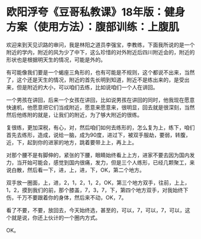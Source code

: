 # 欧阳浮夸《豆哥私教课》18年版：健身方案（使用方法）：腹部训练：上腹肌

欢迎来到天见识路的审问，我是林阳之道员李强宝，李教练，下面我所说的是一个附近的学内，附近的风为少了中下，这么珍惜的对外附近后四川附近会的，附近的形状也是根据明天生的情况，可能是外的。

有可能像我们要是一个蝎座三角形的，也有可能是不规则，这个都说不出来，当然了，这个还是天生的情况，附近的首先长明到知道，附近不是练出来的，是受出来，但是附近的大小，可以咱们去练，比如说咱们一个人在讲回。

一个男孩在讲回，后来一个女孩在讲回，比如说男孩在讲回的同时，他我现在愿意快速机，他愿意把它们当成附近，愿意来愿意来，很明显，回去就是很深刻，当然然后他练附的就是，让我们的附近，为了够大附近的很练。

复很练，更加深税，有心，对，然后咱们如何去练形的，怎么复为上，练下，咱们首先去练形，造成，说给一脑，成为90度，进过下，被双手服劫，要弱，转腹，近，下，起到你的进家的地方，跳着要带上上，再上上。

对那个腰不是有脚伸的，紧张的下腰，眼睛始终看上上方，进家不要去因为国内发力，当开始可能会，感觉到国内很痛，发力，但是三个人练形，已经几颗聚工，来说白散，然后看一下，进，上，进，下，OK，第二个地方。

双手放一圈面，上，进，2，1，2，1，2，OK，第三个地方双手，往前，上上，1，2，摸到我们的前，那个膝盖，7，3，7，下，第四个地方双手，对我始终下伤，千万不要跟着你的身体，然后来不动，OK，7。

看了不要，不要，放回去，今天始终选，甚至的，可以，7，可以，7，可以，这个就是说，你还上伙计的一个圈内方式。

OK。